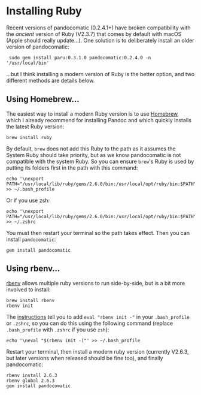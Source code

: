 # Installing Ruby  

Recent versions of pandocomatic (0.2.4.1+) have broken compatibility with the *ancient* version of Ruby (V2.3.7) that comes by default with macOS (Apple should really update…). One solution is to deliberately install an older version of pandocomatic:

```shell
 sudo gem install paru:0.3.1.0 pandocomatic:0.2.4.0 -n '/usr/local/bin'
 ```

…but I think installing a modern version of Ruby is the better option, and two different methods are details below.

## Using Homebrew…  

The easiest way to install a modern Ruby version is to use [Homebrew](https://brew.sh/), which I already recommend for installing Pandoc and which quickly installs the latest Ruby version:

```shell
brew install ruby
```

By default, `brew` does not add this Ruby to the path as it assumes the System Ruby should take priority, but as we know pandocomatic is not compatible with the system Ruby. So you can ensure `brew`'s Ruby is used by putting its folders first in the path with this command:  

```shell
echo '\nexport PATH="/usr/local/lib/ruby/gems/2.6.0/bin:/usr/local/opt/ruby/bin:$PATH"' >> ~/.bash_profile
```

Or if you use zsh:  

```shell
echo '\nexport PATH="/usr/local/lib/ruby/gems/2.6.0/bin:/usr/local/opt/ruby/bin:$PATH"' >> ~/.zshrc
```

You must then restart your terminal so the path takes effect. Then you can install `pandocomatic`:  

```shell
gem install pandocomatic
```

## Using rbenv…  

[rbenv](https://github.com/rbenv/rbenv) allows multiple ruby versions to run side-by-side, but is a bit more involved to install:

```shell
brew install rbenv
rbenv init
```

The [instructions](https://github.com/rbenv/rbenv#homebrew-on-macos) tell you to add `eval "rbenv init -"` in your `.bash_profile` or `.zshrc`, so you can do this using the following command (replace `.bash_profile` with `.zshrc` if you use `zsh`):

```shell
echo '\neval "$(rbenv init -)"' >> ~/.bash_profile
```

Restart your terminal, then install a modern ruby version (currently V2.6.3, but later versions when released should be fine too), and finally pandocomatic:

```shell
rbenv install 2.6.3
rbenv global 2.6.3
gem install pandocomatic
```
